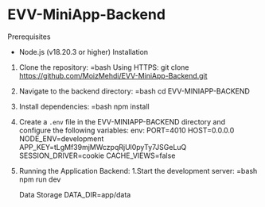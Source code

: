 # EVV-MiniApp-Backend

Prerequisites

- Node.js (v18.20.3 or higher)
  Installation

1. Clone the repository:
   =bash
   Using HTTPS:
   git clone https://github.com/MoizMehdi/EVV-MiniApp-Backend.git

2. Navigate to the backend directory:
   =bash
   cd EVV-MINIAPP-BACKEND

3. Install dependencies:
   =bash
   npm install

4. Create a `.env` file in the EVV-MINIAPP-BACKEND directory and configure the following variables:
   env:
   PORT=4010
   HOST=0.0.0.0
   NODE_ENV=development
   APP_KEY=tLgMf39mjMWczpqRjUl0pyTy7JSGeLuQ
   SESSION_DRIVER=cookie
   CACHE_VIEWS=false

5. Running the Application
   Backend:
   1.Start the development server:
   =bash
   npm run dev

   Data Storage
   DATA_DIR=app/data
